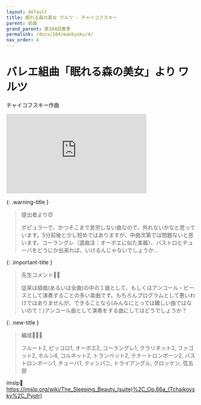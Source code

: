 ```yaml
---
layout: default
title: 眠れる森の美女 ワルツ - チャイコフスキー
parent: 前曲
grand_parent: 第104回春季
permalink: /docs/104/maekyoku/4/
nav_order: 4
---
```


# バレエ組曲「眠れる森の美女」より ワルツ

チャイコフスキー作曲

<iframe width="370" height="210" src="https://www.youtube.com/embed/Q4fmStI1ygQ?si=M2i4g_7LYBQuJxsS&amp;start=1086" title="YouTube video player" frameborder="0" allow="accelerometer; autoplay; clipboard-write; encrypted-media; gyroscope; picture-in-picture; web-share" allowfullscreen></iframe>

{: .warning-title }
> 提出者より😍
>
> ポピュラーで、かつそこまで苦労しない曲なので、外れないかなと思っています。5分前後と少し短めではありますが、中曲次第では問題ないと思います。コーラングレ（選曲注：オーボエに似た楽器）、バストロとチューバをどうにか出来れば、いけるんじゃないでしょうか…

{: .important-title }
> 先生コメント🤵‍♂️
>
> 従来は組曲(あるいは全曲)の中の１曲として、もしくはアンコール・ピースとして演奏することの多い楽曲です。もちろんプログラムとして悪いわけではありませんが、できることなら(みんなにとっては難しい曲ではないので！)アンコール曲として演奏をする曲にしてはどうでしょうか？

{: .new-title }
> 編成🎻🎺🥁
>
> フルート2, ピッコロ1, オーボエ2, コーラングレ1, クラリネット2, ファゴット2, ホルン4, コルネット2, トランペット2, テナートロンボーン2, バストロンボーン1, チューバ1, ティンパニ, トライアングル, グロッケン, 弦五部

imslp🎼
<a href="https://imslp.org/wiki/The_Sleeping_Beauty_(suite)%2C_Op.66a_(Tchaikovsky%2C_Pyotr)">https://imslp.org/wiki/The_Sleeping_Beauty_(suite)%2C_Op.66a_(Tchaikovsky%2C_Pyotr)</a>